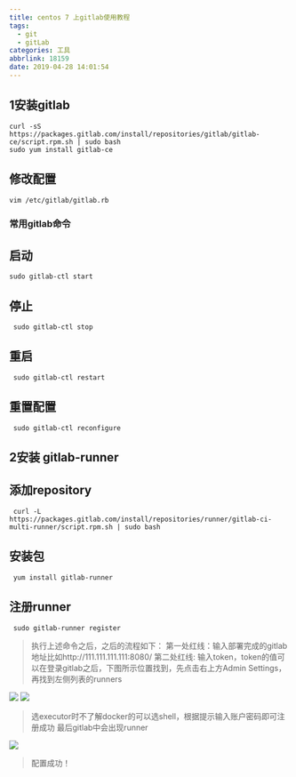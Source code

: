 ```yaml
---
title: centos 7 上gitlab使用教程
tags:
  - git
  - gitLab
categories: 工具
abbrlink: 18159
date: 2019-04-28 14:01:54
---
```

## 1安装gitlab
 ``` shell
curl -sS https://packages.gitlab.com/install/repositories/gitlab/gitlab-ce/script.rpm.sh | sudo bash 
sudo yum install gitlab-ce 
```

## 修改配置
``` shell
vim /etc/gitlab/gitlab.rb
 ```
### 常用gitlab命令
## 启动
``` shell
sudo gitlab-ctl start
 ```
## 停止
``` shell
 sudo gitlab-ctl stop
 ```
## 重启
```shell
 sudo gitlab-ctl restart
 ```
## 重置配置
```shell
 sudo gitlab-ctl reconfigure 
```
<!-- more -->

## 2安装 gitlab-runner
## 添加repository
```shell
 curl -L https://packages.gitlab.com/install/repositories/runner/gitlab-ci-multi-runner/script.rpm.sh | sudo bash
 ```
## 安装包
```shell
 yum install gitlab-runner
 ```
## 注册runner
```shell
 sudo gitlab-runner register
 ```
> 执行上述命令之后，之后的流程如下：
>第一处红线：输入部署完成的gitlab地址比如http://111.111.111.111:8080/
>第二处红线: 输入token，token的值可以在登录gitlab之后，下图所示位置找到，先点击右上方Admin Settings，再找到左侧列表的runners

![](https://res.cloudinary.com/lumiazdk/image/upload/v1554635068/hmpoapgta6jrvljd25md.png)
![](https://res.cloudinary.com/lumiazdk/image/upload/v1554635084/hjswdrq7ajbjod0ssuw5.png)

>选executor时不了解docker的可以选shell，根据提示输入账户密码即可注册成功
>最后gitlab中会出现runner

![](https://res.cloudinary.com/lumiazdk/image/upload/v1554635100/le8faa2sg5nrgci7gmvg.png)

>配置成功！
